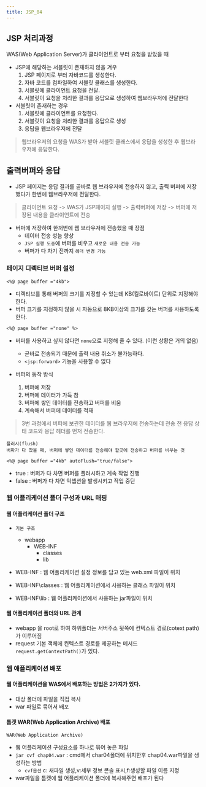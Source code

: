 ```yaml
---
title: JSP_04
---
```


## JSP 처리과정

WAS(Web Application Server)가 클라이언트로 부터 요청을 받았을 때

- JSP에 해당하는 서블릿이 존재하지 않을 겨우
    1. JSP 페이지로 부터 자바코드를 생성한다.
    1. 자바 코드를 컴파일하여 서블릿 클래스를 생성한다.
    1. 서블릿에 클라이언트 요청을 전달.
    1. 서블릿이 요청을 처리한 결과를 응답으로 생성하여 웹브라우저에 전달한다
- 서블릿이 존재하는 경우
    1. 서블릿에 클라이언트를 요청한다.
    1. 서블릿이 요청을 처리한 결과를 응답으로 생성
    1. 응답을 웹브라우저에 전달

> 웹브라우저의 요청을 WAS가 받아 서블릿 클래스에서 응답을 생성한 후 웹브라우저에 응답한다.

## 출력버퍼와 응답

- JSP 페이지는 응답 결과를 곧바로 웹 브라우저에 전송하지 않고, 출력 버퍼에 저장했다가 한번에 웹브라우저에 전달한다.
> 클라이언트 요청 -> WAS가 JSP페이지 실행 -> 출력버퍼에 저장 -> 버퍼에 저장된 내용을 클라이언트에 전송

- 버퍼에 저장하여 한꺼번에 웹 브라우저에 전송했을 때 장점
    - 데이터 전송 성늠 향상
    - `JSP 실행 도중`에 버퍼를 비우고 `새로운 내용 전송 가능`
    - 버퍼가 다 차기 전까지 `헤더 변경 가능`

### 페이지 디렉티브 버퍼 설정

`<%@ page buffer ="4kb">`
- 디렉티브를 통해 버퍼의 크기를 지정할 수 있는데 KB(킬로바이트) 단위로 지정해야한다.
- 버퍼 크기를 지정하지 않을 시 자동으로 8KB이상의 크기를 갖는 버퍼를 사용하도록 한다.

`<%@ page buffer ="none" %>`
- 버퍼를 사용하고 싶지 않다면 `none`으로 지정해 줄 수 있다. (이런 상황은 거의 없음)
    - 곧바로 전송되기 때문에 출력 내용 취소가 불가능하다.
    - `<jsp:forward>` 기능을 사용할 수 없다

- 버퍼의 동작 방식
    1. 버퍼에 저장
    1. 버퍼에 데이터가 가득 참
    1. 버퍼에 쌓인 데이터를 전송하고 버퍼를 비움
    1. 계속해서 버퍼에 데이터를 적재
> 3번 과정에서 버퍼에 보관한 데이터를 웹 브라우저에 전송하는데 전송 전 응답 상태 코드와 응답 헤더를 먼저 전송한다.

```
플러시(flush)
버파가 다 찼을 때, 버퍼에 쌓인 데이터를 전송해야 할곳에 전송하고 버퍼를 비우는 것
```

`<%@ page buffer ="4kb" autoFlush="true/false">`
- true : 버퍼가 다 차면 버퍼를 플러시하고 계속 작업 진행
- false : 버퍼가 다 차면 익셉션을 발생시키고 작업 중단

### 웹 어플리케이션 폴더 구성과 URL 매핑

#### 웹 어플리케이션 폴더 구조

- `기본 구조`
    - webapp
        - WEB-INF
            - classes
            - lib

- WEB-INF : 웹 어플리케이션 설정 정보를 담고 있는 web.xml 파일이 위치
- WEB-INF\classes : 웹 어플리케이션에서 사용하는 클래스 파일이 위치
- WEB-INF\lib : 웹 어플리케이션에서 사용하는 jar파일이 위치

#### 웹 어플리케이션 폴더와 URL 관계
- webapp 을 root로 하여 하위폴더는 서버주소 뒷쪽에 컨텍스트 경로(cotext path)가 이루어짐
- request 기본 객체에 컨텍스트 경로를 제공하는 메서드 `request.getContextPath()`가 있다.

### 웹 애플리케이션 배포

#### 웹 어플리케이션을 WAS에서 배포하는 방법은 2가지가 있다.
- 대상 폴더에 파일을 직접 복사
- war 파일로 묶어서 배포

#### 톰캣 WAR(Web Application Archive) 배포
`WAR(Web Application Archive)`
- 웹 어플리케이션 구성요소를 하나로 묶어 놓은 파일
- `jar cvf chap04.war` : cmd에서 char04폴더에 위치한후 chap04.war파일을 생성하는 방법
    - `cvf옵션` c: 새파일 생성,v:세부 정보 콘솔 표시,f:생성할 파일 이름 지정
- war파일을 톰캣에 웹 어플리케이션 폴더에 복사해주면 배포가 된다


